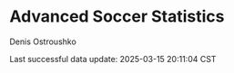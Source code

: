 # Advanced Soccer Statistics
Denis Ostroushko

<!-- gfm -->

Last successful data update: 2025-03-15 20:11:04 CST
